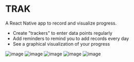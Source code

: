 # TRAK
A React Native app to record and visualize progress.

- Create "trackers" to enter data points regularly
- Add reminders to remind you to add records every day
- See a graphical visualization of your progress

![image](./assets/screen1.jpg)
![image](./assets/screen2.jpg)
![image](./assets/screen3.jpg)
![image](./assets/screen4.jpg)
![image](./assets/screen5.jpg)